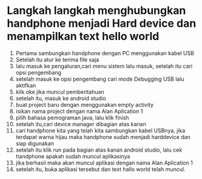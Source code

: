 # Langkah langkah menghubungkan handphone menjadi Hard device dan menampilkan text hello world
1. Pertama sambungkan handphone dengan PC menggunakan kabel USB
2. Setelah itu atur ke terima file saja
3. lalu masuk ke pengaturan,cari menu sistem lalu masuk, setelah itu cari opsi pengembang
4. setelah masuk ke opsi pengembang cari mode Debugging USB lalu aktifkan
5.  klik oke jika muncul pemberitahuan
6.  setelah itu, masuk ke android studio
7.  buat project baru dengan menggunakan empty activity
8.  isikan nama project dengan nama Alan Aplication 1
9.  pilih bahasa pemograman java, lalu klik finish
10.  setelah itu,cari device manager dibagian atas kanan
11.  cari handphone kita yang telah kita sambungkan kabel USBnya, jika terdapat warna hijau maka handphone sudah menjadi harddevice dan siap digunakan
12.  setelah itu klik run pada bagian atas kanan android studio, lalu cek handphone apakah sudah muncul aplikasinya
13.  jika berhasil maka akan muncul aplikasi dengan nama Alan Aplication 1
14.  setelah itu, buka aplikasi tersebut dan text hallo world telah muncul.

